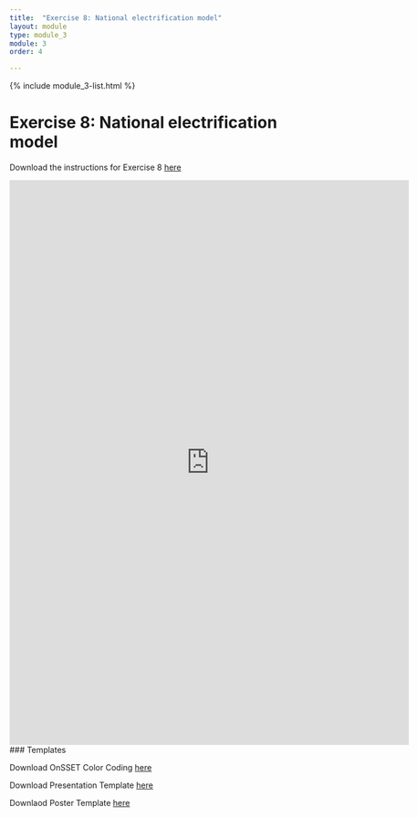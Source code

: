 ```yaml
---
title:  "Exercise 8: National electrification model"
layout: module
type: module_3
module: 3
order: 4

---
```


{% include module_3-list.html %}

# Exercise 8: National electrification model

Download the instructions for Exercise 8 [here](https://drive.google.com/file/d/1YQZ_Wr7ho2-ecjsOunQNz_7_ZQhIDJeY/view?usp=sharing)

<iframe src="https://drive.google.com/file/d/1YQZ_Wr7ho2-ecjsOunQNz_7_ZQhIDJeY/preview" frameborder="0" width="700" height="990" allowfullscreen="true" mozallowfullscreen="true" webkitallowfullscreen="true"></iframe>
<br>
### Templates

Download OnSSET Color Coding [here](https://drive.google.com/file/d/1QYdtoxGMKToLaAqK7wV9AKHDz3uMrfsG/view?usp=sharing)

Download Presentation Template [here](https://drive.google.com/file/d/1wMEsgYZDWGJhN067puPTdcECyClInQL_/view?usp=sharing)

Downlaod Poster Template [here](https://drive.google.com/file/d/1asJ6l3-5jZCzukZe7d6NkQ5xME8FpFzW/view?usp=sharing)
